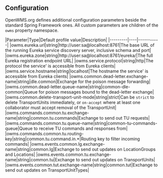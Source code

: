 ## Configuration
OpenWMS.org defines additional configuration parameters beside the standard Spring Framework ones. All custom parameters are children of the
`owms` property namespace.

|Parameter|Type|Default profile value|Description|
|---------|----|-----------|
|owms.eureka.url|string|http://user:sa@localhost:8761|The base URL of the running Eureka service discovery server, inclusive schema and port|
|owms.eureka.zone|string|http://user:sa@localhost:8761/eureka/|The full Eureka registration endpoint URL|
|owms.service.protocol|string|http|The protocol the service' is accessible from Eureka clients|  
|owms.service.hostname|string|localhost|The hostname the service' is accessible from Eureka clients|
|owms.common.dead-letter.exchange-name|string|dle.common|Exchange for the poison message forwarding|
|owms.common.dead-letter.queue-name|string|common-dle-common|Queue for poison messages bound to the dead-letter exchange|
|owms.common.delete-transport-unit-mode|string|strict|Can be `strict` to delete TransportUnits immediately, or `on-accept` where at least one collaborator must accept removal of the TransportUnit|
|owms.commands.common.tu.exchange-name|string|common.tu.commands|Exchange to send out TU requests|
|owms.commands.common.tu.queue-name|string|common-tu-commands-queue|Queue to receive TU commands and responses from|
|owms.commands.common.tu.routing-key|string|common.tu.command.in.*|Routing key to filter incoming commands|
|owms.events.common.lg.exchange-name|string|common.lg|Exchange to send out updates on LocationGroups and Locations|
|owms.events.common.tu.exchange-name|string|common.tu|Exchange to send out updates on TransportUnits|
|owms.events.common.tut.exchange-name|string|common.tut|Exchange to send out updates on TransportUnitTypes|
